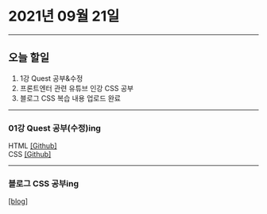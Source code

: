 2021년 09월 21일
===

---
오늘 할일
----

1. 1강 Quest 공부&수정
2. 프론트엔터 관련 유튜브 인강 CSS 공부
3. 블로그 CSS 복습 내용 업로드 완료

---

### 01강 Quest 공부(수정)ing
HTML [[Github]](https://github.com/narupee/WebDevCurriculum/commit/9f4d10a890e2b759826150a4303ae25d8699baf9) <br>
CSS [[Github]](https://github.com/narupee/WebDevCurriculum/blob/master/Quest01/Check/style.css)

---

### 블로그 CSS 공부ing
[[blog]](https://blog.naver.com/PostView.naver?blogId=gggyn12&Redirect=View&logNo=222512550402&categoryNo=8&isAfterWrite=true&isMrblogPost=false&isHappyBeanLeverage=true&contentLength=3890)


